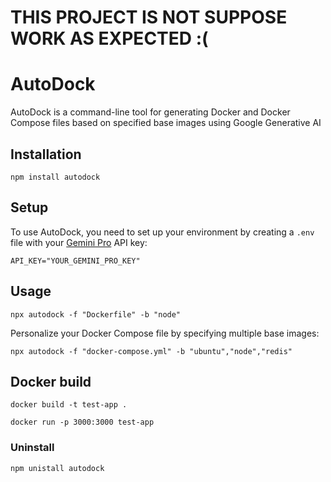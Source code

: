 # THIS PROJECT IS NOT SUPPOSE WORK AS EXPECTED :(
# AutoDock

AutoDock is a command-line tool for generating Docker and Docker Compose files based on specified base images using Google Generative AI

## Installation

```
npm install autodock
```

## Setup

To use AutoDock, you need to set up your environment by creating a `.env` file with your [Gemini Pro](https://ai.google.dev/) API key:

```dotenv
API_KEY="YOUR_GEMINI_PRO_KEY"
```

## Usage

```
npx autodock -f "Dockerfile" -b "node"
```
Personalize your Docker Compose file by specifying multiple base images:
```
npx autodock -f "docker-compose.yml" -b "ubuntu","node","redis"
```

## Docker build

```
docker build -t test-app .
```
```
docker run -p 3000:3000 test-app
```

### Uninstall

```
npm unistall autodock
```



